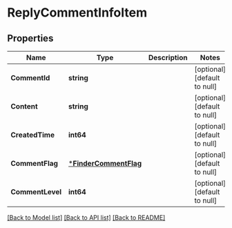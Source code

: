 # ReplyCommentInfoItem

## Properties
Name | Type | Description | Notes
------------ | ------------- | ------------- | -------------
**CommentId** | **string** |  | [optional] [default to null]
**Content** | **string** |  | [optional] [default to null]
**CreatedTime** | **int64** |  | [optional] [default to null]
**CommentFlag** | [***FinderCommentFlag**](FinderCommentFlag.md) |  | [optional] [default to null]
**CommentLevel** | **int64** |  | [optional] [default to null]

[[Back to Model list]](../README.md#documentation-for-models) [[Back to API list]](../README.md#documentation-for-api-endpoints) [[Back to README]](../README.md)


